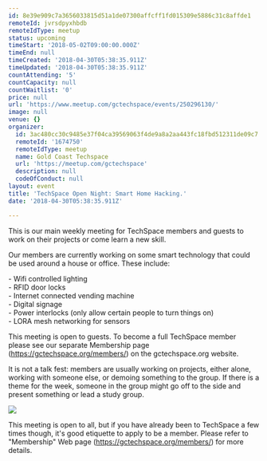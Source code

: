 ```yaml
---
id: 8e39e909c7a3656033815d51a1de07300affcff1fd015309e5886c31c8affde1
remoteId: jvrsdpyxhbdb
remoteIdType: meetup
status: upcoming
timeStart: '2018-05-02T09:00:00.000Z'
timeEnd: null
timeCreated: '2018-04-30T05:38:35.911Z'
timeUpdated: '2018-04-30T05:38:35.911Z'
countAttending: '5'
countCapacity: null
countWaitlist: '0'
price: null
url: 'https://www.meetup.com/gctechspace/events/250296130/'
image: null
venue: {}
organizer:
  id: 3ac480cc30c9485e37f04ca39569063f4de9a8a2aa443fc18fbd512311de09c7
  remoteId: '1674750'
  remoteIdType: meetup
  name: Gold Coast Techspace
  url: 'https://meetup.com/gctechspace'
  description: null
  codeOfConduct: null
layout: event
title: 'TechSpace Open Night: Smart Home Hacking.'
date: '2018-04-30T05:38:35.911Z'

---
```

<p>This is our main weekly meeting for TechSpace members and guests to work on their projects or come learn a new skill.</p> <p>Our members are currently working on some smart technology that could be used around a house or office. These include:</p> <p>- Wifi controlled lighting<br/>- RFID door locks<br/>- Internet connected vending machine<br/>- Digital signage<br/>- Power interlocks (only allow certain people to turn things on)<br/>- LORA mesh networking for sensors</p> <p>This meeting is open to guests. To become a full TechSpace member please see our separate Membership page (<a href="https://gctechspace.org/members/" class="linkified">https://gctechspace.org/members/</a>) on the gctechspace.org website.</p> <p>It is not a talk fest: members are usually working on projects, either alone, working with someone else, or demoing something to the group. If there is a theme for the week, someone in the group might go off to the side and present something or lead a study group.</p> <p><img src="http://photos3.meetupstatic.com/photos/event/6/a/7/e/600_310707262.jpeg" /></p> <p>This meeting is open to all, but if you have already been to TechSpace a few times though, it's good etiquette to apply to be a member. Please refer to "Membership" Web page (<a href="https://gctechspace.org/members/" class="linkified">https://gctechspace.org/members/</a>) for more details.</p>
